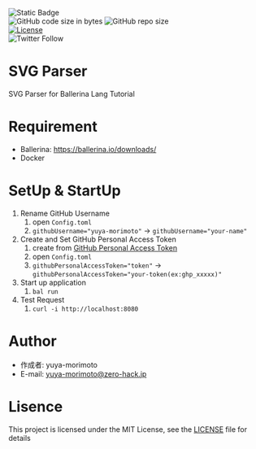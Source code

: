 ![Static Badge](https://img.shields.io/badge/Ballerina-2201.7.1-1ab3ab)
<br/>
![GitHub code size in bytes](https://img.shields.io/github/languages/code-size/zero-hack-org/svg-parser)
![GitHub repo size](https://img.shields.io/github/repo-size/zero-hack-org/svg-parser)
<br/>
[![License](https://img.shields.io/badge/License-Apache%202.0-blue.svg)](https://opensource.org/licenses/Apache-2.0)
<br/>
![Twitter Follow](https://img.shields.io/twitter/follow/y_morimoto_dev?style=social)

# SVG Parser

SVG Parser for Ballerina Lang Tutorial

# Requirement

- Ballerina: https://ballerina.io/downloads/
- Docker

# SetUp & StartUp

1. Rename GitHub Username
   1. open `Config.toml`
   2. `githubUsername="yuya-morimoto"` -> `githubUsername="your-name"`
2. Create and Set GitHub Personal Access Token
   1. create from [GitHub Personal Access Token](https://docs.github.com/en/authentication/keeping-your-account-and-data-secure/managing-your-personal-access-tokens#about-personal-access-tokens)
   2. open `Config.toml`
   3. `githubPersonalAccessToken="token"` -> `githubPersonalAccessToken="your-token(ex:ghp_xxxxx)"`
3. Start up application
   1. `bal run`
4. Test Request
   1. `curl -i http://localhost:8080`

# Author

- 作成者: yuya-morimoto
- E-mail: yuya-morimoto@zero-hack.jp

# Lisence

This project is licensed under the MIT License, see the [LICENSE](./LICENSE) file for details
